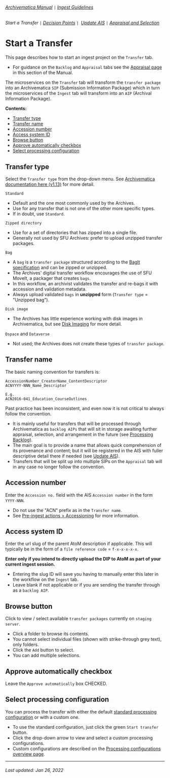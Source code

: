 ###### [Archivematica Manual](../README.md) `|` [Ingest Guidelines](overview.md)
###### Start a Transfer `|` [Decision Points](decision-points.md) `| `[Update AIS](update-ais.md) `|` [Appraisal and Selection](appraisal-and-selection.md)

# Start a Transfer
This page describes how to start an ingest project on the `Transfer` tab.
- For guidance on the `Backlog` and `Appraisal` tabs see the [Appraisal page](appraisal.md) in this section of the Manual.

The microservices on the `Transfer` tab will transform the `transfer package` into an Archivematica `SIP` (Submission Information Package) which in turn the microservices of the `Ingest` tab will transform into an `AIP` (Archival Information Package).

**Contents:**
- [Transfer type](#transfer-type)
- [Transfer name](#transfer-name)
- [Accession number](#accession-number)
- [Access system ID](#access-system-id)
- [Browse button](#browse-button)
- [Approve automatically checkbox](#approve-automatically-checkbox)
- [Select processing configuration](#select-processing-configuration)

## Transfer type
Select the `Transfer type` from the drop-down menu. See [Archivematica documentation here (v1.13)](https://www.archivematica.org/en/docs/archivematica-1.13/user-manual/transfer/transfer/#transfer-types) for more detail.

`Standard`
- Default and the one most commonly used by the Archives.
- Use for any transfer that is not one of the other more specific types.
- If in doubt, use `Standard`.

`Zipped directory`
- Use for a set of directories that has zipped into a single file.
- Generally not used by SFU Archives: prefer to upload unzipped transfer packages.

`Bag`
- A `bag` is a `transfer package` structured according to the [BagIt specification](https://datatracker.ietf.org/doc/html/rfc8493) and can be zipped or unzipped.
- The Archives' digital transfer workflow encourages the use of SFU MoveIt, a packager that creates `bags`.
- In this workflow, an archivist validates the transfer and re-bags it with accession and validation metadata.
- Always upload validated `bags` in **unzipped** form (`Transfer type` = "Unzipped bag").

`Disk image`
- The Archives has little experience working with disk images in Archivematica, but see [Disk Imaging](../pre-ingest-actions/disk-imaging.md) for more detail.

`Dspace` and `Dataverse`
- Not used; the Archives does not create these types of `transfer package`.

## Transfer name
The basic naming convention for transfers is:

```
AccessionNumber_CreatorName_ContentDescriptor
ACNYYYY-NNN_Name_Descriptor

E.g.
ACN2016-041_Education_CourseOutlines
```

Past practice has been inconsistent, and even now it is not critical to always follow the convention.
- It is mainly useful for transfers that will be processed through Archivematica as `backlog AIPs` that will sit in storage awaiting further appraisal, selection, and arrangement in the future (see [Processing Backlog](../ingest-scenarios/processing-backlog.md)).
- The main goal is to provide a name that allows quick comprehension of its provenance and content; but it will be registered in the AIS with fuller descriptive detail there if needed (see [Update AIS](update-the-ais.md)).
- Transfers that will be split up into multiple SIPs on the `Appraisal` tab will in any case no longer follow the convention.

## Accession number
Enter the `Accession no.` field with the AIS `Accession number` in the form `YYYY-NNN`.
- Do not use the "ACN" prefix as in the `Transfer name`.
- See [Pre-ingest actions > Accessioning](../pre-ingest-actions/accessioning.md) for more information.

## Access system ID
Enter the url slug of the parent AtoM description if applicable. This will typically be in the form of a `file reference code` = `f-x-x-x-x-x`.

**Enter only if you intend to directly upload the DIP to AtoM as part of your current ingest session.**
- Entering the slug ID will save you having to manually enter this later in the workflow on the `Ingest` tab.
- Leave blank if not applicable or if you are sending the transfer through as a `backlog AIP`.

## Browse button
Click to view / select available `transfer packages` currently on `staging server`.
- Click a folder to browse its contents.
- You cannot select individual files (shown with strike-through grey text), only folders.
- Click the `Add` button to select.
- You can add multiple selections.

## Approve automatically checkbox
Leave the `Approve automatically` box CHECKED.

## Select processing configuration
You can process the transfer with either the default [standard processing configuration](../processing-configurations/standard.md) or with a custom one.
- To use the standard configuration, just click the green `Start transfer` button.
- Click the drop-down arrow to view and select a custom processing configurations.
- Custom configurations are described on the [Processing configurations overview page](../processing-configurations/overview.md).

---
###### Last updated: Jan 26, 2022
